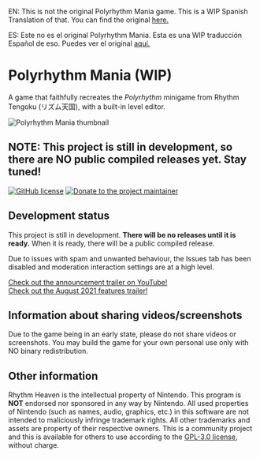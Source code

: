 EN: This is not the original Polyrhythm Mania game. This is a WIP Spanish Translation of that. You can find the original [here.](https://github.com/chrislo27/PolyrhythmMania)

ES: Este no es el original Polyrhythm Mania. Esta es una WIP traducción Español de eso. Puedes ver el original [aquí.](https://github.com/chrislo27/PolyrhythmMania)

# Polyrhythm Mania (WIP)
A game that faithfully recreates the *Polyrhythm* minigame from Rhythm Tengoku (リズム天国), with a 
built-in level editor.

![Polyrhythm Mania thumbnail](https://cdn.discordapp.com/attachments/306231796369195020/851931738271121428/6cf14200-c863-11eb-84d4-4778b68f36b9.png)

## NOTE: This project is still in development, so there are NO public compiled releases yet. Stay tuned!

[![GitHub license](https://img.shields.io/github/license/chrislo27/PolyrhythmMania.svg)](https://github.com/chrislo27/PolyrhythmMania/blob/dev/LICENSE.txt)
[![Donate to the project maintainer](https://img.shields.io/badge/Donate-PayPal-blue.svg?logo=paypal)](https://www.paypal.com/donate?hosted_button_id=9JLGHKZNWLLQ8)

## Development status
This project is still in development. **There will be no releases until it is ready.** When it is ready, there will be a public compiled release. 

Due to issues with spam and unwanted behaviour, the Issues tab has been disabled and moderation interaction settings are at a high level.

[Check out the announcement trailer on YouTube!](https://www.youtube.com/watch?v=A3ZUBIy_MAQ)  
[Check out the August 2021 features trailer!](https://www.youtube.com/watch?v=k9PtPI1-tDo)

## Information about sharing videos/screenshots
Due to the game being in an early state, please do not share videos or screenshots.
You may build the game for your own personal use only with NO binary redistribution.

## Other information
Rhythm Heaven is the intellectual property of Nintendo.
This program is **NOT** endorsed nor sponsored in any way by Nintendo.
All used properties of Nintendo (such as names, audio, graphics, etc.) in this software are not intended to maliciously infringe trademark rights.
All other trademarks and assets are property of their respective owners.
This is a community project and this is available for others to use
according to the [GPL-3.0 license](LICENSE), without charge.
